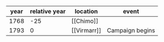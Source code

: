 |  year  | relative year |  location | event | 
| ------ | ------------- | --------- | ----- |
|  1768 | -25 | [[Chimo]]
| 1793 | 0 | [[Virmarr]] | Campaign begins |